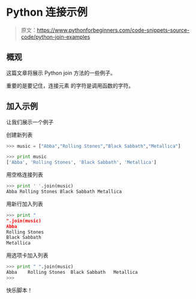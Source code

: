 # Python 连接示例

> 原文：<https://www.pythonforbeginners.com/code-snippets-source-code/python-join-examples>

## 概观

这篇文章将展示 Python join 方法的一些例子。

重要的是要记住，连接元素
的字符是调用函数的字符。

## 加入示例

让我们展示一个例子

创建新列表

```py
>>> music = ["Abba","Rolling Stones","Black Sabbath","Metallica"]

>>> print music
['Abba', 'Rolling Stones', 'Black Sabbath', 'Metallica'] 
```

用空格连接列表

```py
>>> print ' '.join(music)
Abba Rolling Stones Black Sabbath Metallica 
```

用新行加入列表

```py
>>> print "
".join(music)
Abba
Rolling Stones
Black Sabbath
Metallica 
```

用选项卡加入列表

```py
>>> print "	".join(music)
Abba	Rolling Stones	Black Sabbath	Metallica
>>> 
```

快乐脚本！